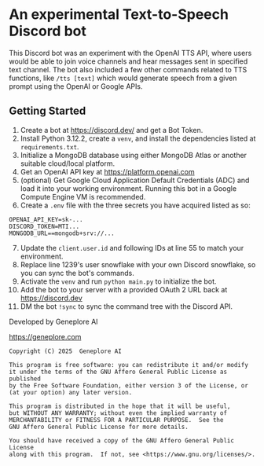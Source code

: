 # An experimental Text-to-Speech Discord bot
This Discord bot was an experiment with the OpenAI TTS API, where users would be able to join voice channels and hear messages sent in specified text channel. The bot also included a few other commands related to TTS functions, like `/tts [text]` which would generate speech from a given prompt using the OpenAI or Google APIs.

## Getting Started

1. Create a bot at https://discord.dev/ and get a Bot Token.
2. Install Python 3.12.2, create a `venv`, and install the dependencies listed at `requirements.txt`.
3. Initialize a MongoDB database using either MongoDB Atlas or another suitable cloud/local platform.
4. Get an OpenAI API key at https://platform.openai.com
5. (optional) Get Google Cloud Application Default Credentials (ADC) and load it into your working environment. Running this bot in a Google Compute Engine VM is recommended.
6. Create a `.env` file with the three secrets you have acquired listed as so:

```
OPENAI_API_KEY=sk-...
DISCORD_TOKEN=MTI...
MONGODB_URL==mongodb+srv://...
```
7. Update the `client.user.id` and following IDs at line 55 to match your environment.
8. Replace line 1239's user snowflake with your own Discord snowflake, so you can sync the bot's commands.
9. Activate the `venv` and run `python main.py` to initialize the bot.
10. Add the bot to your server with a provided OAuth 2 URL back at https://discord.dev
11. DM the bot `!sync` to sync the command tree with the Discord API.

Developed by Geneplore AI

https://geneplore.com

    Copyright (C) 2025  Geneplore AI

    This program is free software: you can redistribute it and/or modify
    it under the terms of the GNU Affero General Public License as published
    by the Free Software Foundation, either version 3 of the License, or
    (at your option) any later version.

    This program is distributed in the hope that it will be useful,
    but WITHOUT ANY WARRANTY; without even the implied warranty of
    MERCHANTABILITY or FITNESS FOR A PARTICULAR PURPOSE.  See the
    GNU Affero General Public License for more details.

    You should have received a copy of the GNU Affero General Public License
    along with this program.  If not, see <https://www.gnu.org/licenses/>.
